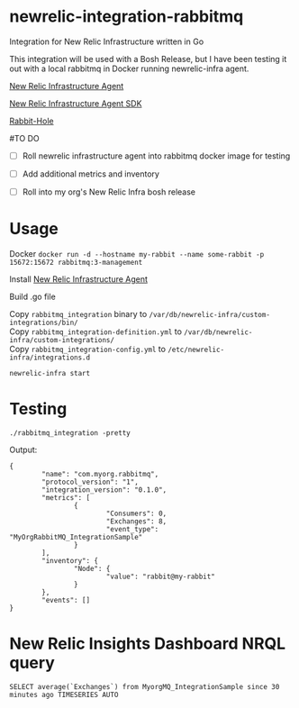 # newrelic-integration-rabbitmq
Integration for New Relic Infrastructure written in Go

This integration will be used with a Bosh Release, but I have been testing it out with a local rabbitmq in Docker running newrelic-infra agent.




[New Relic Infrastructure Agent](https://docs.newrelic.com/docs/infrastructure/new-relic-infrastructure/installation/install-infrastructure-linux)

[New Relic Infrastructure Agent SDK](https://github.com/newrelic/infra-integrations-sdk)

[Rabbit-Hole](https://github.com/michaelklishin/rabbit-hole)


#TO DO

- [ ] Roll newrelic infrastructure agent into rabbitmq docker image for testing

- [ ] Add additional metrics and inventory

- [ ] Roll into my org's New Relic Infra bosh release



# Usage

Docker
`docker run -d --hostname my-rabbit --name some-rabbit -p 15672:15672 rabbitmq:3-management`

Install [New Relic Infrastructure Agent](https://docs.newrelic.com/docs/infrastructure/new-relic-infrastructure/installation/install-infrastructure-linux)

Build .go file

Copy `rabbitmq_integration` binary to `/var/db/newrelic-infra/custom-integrations/bin/`
<br>
Copy `rabbitmq_integration-definition.yml` to `/var/db/newrelic-infra/custom-integrations/`
<br>
Copy `rabbitmq_integration-config.yml` to `/etc/newrelic-infra/integrations.d`

`newrelic-infra start`

# Testing

`./rabbitmq_integration -pretty`



Output:
```
{
        "name": "com.myorg.rabbitmq",
        "protocol_version": "1",
        "integration_version": "0.1.0",
        "metrics": [
                {
                        "Consumers": 0,
                        "Exchanges": 8,
                        "event_type": "MyOrgRabbitMQ_IntegrationSample"
                }
        ],
        "inventory": {
                "Node": {
                        "value": "rabbit@my-rabbit"
                }
        },
        "events": []
}
```

# New Relic Insights Dashboard NRQL query

```SELECT average(`Exchanges`) from MyorgMQ_IntegrationSample since 30 minutes ago TIMESERIES AUTO```



